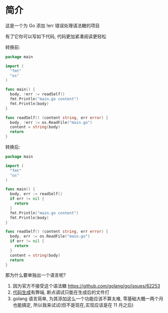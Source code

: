 # 简介

这是一个为 Go 添加 !err 错误处理语法糖的项目

有了它你可以写如下代码, 代码更加紧凑阅读更轻松

转换前:

```go
package main

import (
  "fmt"
  "os"
)

func main() {
  body, !err := readSelf()
  fmt.Println("main.go content")
  fmt.Println(body)
}

func readSelf() (content string, err error) {
  body, !err := os.ReadFile("main.go")
  content = string(body)
  return
}

```

转换后:

```go
package main

import (
  "fmt"
  "os"
)

func main() {
  body, err := readSelf()
  if err != nil {
    return
  }
  fmt.Println("main.go content")
  fmt.Println(body)
}

func readSelf() (content string, err error) {
  body, err := os.ReadFile("main.go")
  if err != nil {
    return
  }
  content = string(body)
  return
}

```

那为什么要单独出一个语言呢?

1. 因为官方不接受这个语法糖 https://github.com/golang/go/issues/62253
2. [代码生成](https://github.com/shynome/err4)有弊端, 断点调试只能在生成后的文件打
3. golang 语言简单, 为其添加这么一个功能应该不算太难, 零基础大概一两个月也能搞定, 所以我来试试(但不是现在,实现应该是在 11 月之后)
